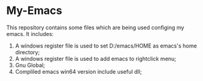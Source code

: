# My-Emacs
This repository contains some files which are being used configing my emacs. It includes:

1. A windows register file is used to set D:/emacs/HOME as emacs's home directory;
2. A windows register file is used to add emacs to rightclick menu;
3. Gnu Global;
4. Compliled emacs win64 version include useful dll;
